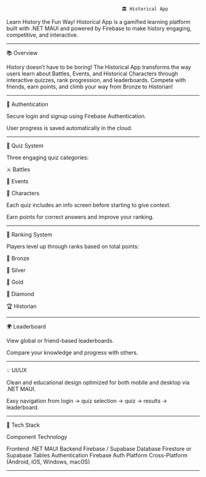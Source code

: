                                               🏛️ Historical App
Learn History the Fun Way!
Historical App is a gamified learning platform built with .NET MAUI and powered by Firebase to make history engaging, competitive, and interactive.
 
 ------------------------------------------------------------------
 
📚 Overview
 
History doesn’t have to be boring!
The Historical App transforms the way users learn about Battles, Events, and Historical Characters through interactive quizzes, rank progression, and leaderboards. Compete with friends, earn points, and climb your way from Bronze to Historian!

------------------------------------------------------------------

👤 Authentication
 
Secure login and signup using Firebase Authentication.
 
User progress is saved automatically in the cloud.
 
 ------------------------------------------------------------------
 
🧠 Quiz System
 
Three engaging quiz categories:
 
⚔️ Battles
 
📜 Events
 
🏺 Characters
 
 
Each quiz includes an info screen before starting to give context.
 
Earn points for correct answers and improve your ranking.
 
 
 ------------------------------------------------------------------
 
🏅 Ranking System
 
Players level up through ranks based on total points:
 
🥉 Bronze
 
🥈 Silver
 
🥇 Gold
 
💎 Diamond
 
🏆 Historian
 
 ------------------------------------------------------------------
 
🌍 Leaderboard
 
View global or friend-based leaderboards.
 
Compare your knowledge and progress with others.
 
 ------------------------------------------------------------------
 
💡 UI/UX
 
Clean and educational design optimized for both mobile and desktop via .NET MAUI.
 
Easy navigation from login → quiz selection → quiz → results → leaderboard.
 
 ------------------------------------------------------------------
 
🧩 Tech Stack
 
Component	Technology
 
Frontend	.NET MAUI
Backend	Firebase / Supabase
Database	Firestore or Supabase Tables
Authentication	Firebase Auth
Platform	Cross-Platform (Android, iOS, Windows, macOS)

------------------------------------------------------------------
